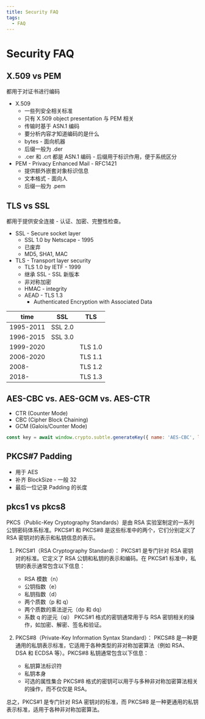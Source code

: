 ```yaml
---
title: Security FAQ
tags:
  - FAQ
---
```


# Security FAQ

## X.509 vs PEM

都用于对证书进行编码

- X.509
  - 一些列安全相关标准
  - 只有 X.509 object presentation 与 PEM 相关
  - 传输时基于 ASN.1 编码
  - 要分析内容才知道编码的是什么
  - bytes - 面向机器
  - 后缀一般为 .der
  - .cer 和 .crt 都是 ASN.1 编码 - 后缀用于标识作用，便于系统区分
- PEM - Privacy Enhanced Mail - RFC1421
  - 提供额外嵌套对象标识信息
  - 文本格式 - 面向人
  - 后缀一般为 .pem

## TLS vs SSL

都用于提供安全连接 - 认证、加密、完整性检查。

- SSL - Secure socket layer
  - SSL 1.0 by Netscape - 1995
  - 已废弃
  - MD5, SHA1, MAC
- TLS - Transport layer security
  - TLS 1.0 by IETF - 1999
  - 继承 SSL - SSL 新版本
  - 非对称加密
  - HMAC - integrity
  - AEAD - TLS 1.3
    - Authenticated Encryption with Associated Data

| time      | SSL     | TLS     |
| --------- | ------- | ------- |
| 1995-2011 | SSL 2.0 |
| 1996-2015 | SSL 3.0 |
| 1999-2020 |         | TLS 1.0 |
| 2006-2020 |         | TLS 1.1 |
| 2008-     |         | TLS 1.2 |
| 2018-     |         | TLS 1.3 |

## AES-CBC vs. AES-GCM vs. AES-CTR

- CTR (Counter Mode)
- CBC (Cipher Block Chaining)
- GCM (Galois/Counter Mode)

```js
const key = await window.crypto.subtle.generateKey({ name: 'AES-CBC', length: 256 }, true, ['encrypt', 'decrypt']);
```

## PKCS#7 Padding

- 用于 AES
- 补齐 BlockSize - 一般 32
- 最后一位记录 Padding 的长度

## pkcs1 vs pkcs8

PKCS（Public-Key Cryptography Standards）是由 RSA 实验室制定的一系列公钥密码体系标准。PKCS#1 和 PKCS#8 是这些标准中的两个，它们分别定义了 RSA 密钥对的表示和私钥信息的表示。

1. PKCS#1（RSA Cryptography Standard）：
   PKCS#1 是专门针对 RSA 密钥对的标准。它定义了 RSA 公钥和私钥的表示和编码。在 PKCS#1 标准中，私钥的表示通常包含以下信息：

   - RSA 模数（n）
   - 公钥指数（e）
   - 私钥指数（d）
   - 两个质数（p 和 q）
   - 两个质数的乘法逆元（dp 和 dq）
   - 系数 q 的逆元（qi）
     PKCS#1 格式的密钥通常用于与 RSA 密钥相关的操作，如加密、解密、签名和验证。

2. PKCS#8（Private-Key Information Syntax Standard）：
   PKCS#8 是一种更通用的私钥表示标准，它适用于各种类型的非对称加密算法（例如 RSA、DSA 和 ECDSA 等）。PKCS#8 私钥通常包含以下信息：
   - 私钥算法标识符
   - 私钥本身
   - 可选的属性集合
     PKCS#8 格式的密钥可以用于与多种非对称加密算法相关的操作，而不仅仅是 RSA。

总之，PKCS#1 是专门针对 RSA 密钥对的标准，而 PKCS#8 是一种更通用的私钥表示标准，适用于各种非对称加密算法。
